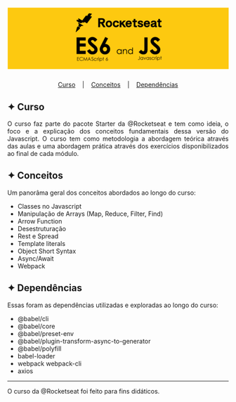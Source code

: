 <h1 align="center">
    <img alt="Logo" title="Logo" src="img/logo.png" width="1000px" />
</h1>

<p align="center">
  <a href="#-curso">Curso</a>
  &nbsp;&nbsp;&nbsp;|&nbsp;&nbsp;&nbsp;
  <a href="#-conceitos">Conceitos</a>
  &nbsp;&nbsp;&nbsp;|&nbsp;&nbsp;&nbsp;
  <a href="#-dependencias">Dependências</a>
</p>

## ✦ Curso
<p align="justify">
O curso faz parte do pacote Starter da @Rocketseat e tem como ideia, o foco e a explicação dos conceitos fundamentais dessa versão do Javascript. O curso tem como metodologia a abordagem teórica através das aulas e uma abordagem prática através dos exercícios disponibilizados ao final de cada módulo.
</p>

## ✦ Conceitos
Um panorâma geral dos conceitos abordados ao longo do curso:
- Classes no Javascript
- Manipulação de Arrays (Map, Reduce, Filter, Find)
- Arrow Function
- Desestruturação
- Rest e Spread
- Template literals
- Object Short Syntax
- Async/Await
- Webpack

## ✦ Dependências
Essas foram as dependências utilizadas e exploradas ao longo do curso:
- @babel/cli
- @babel/core
- @babel/preset-env
- @babel/plugin-transform-async-to-generator
- @babel/polyfill
- babel-loader
- webpack webpack-cli
- axios

---
<p align="justify">
O curso da @Rocketseat foi feito para fins didáticos.
</p>
